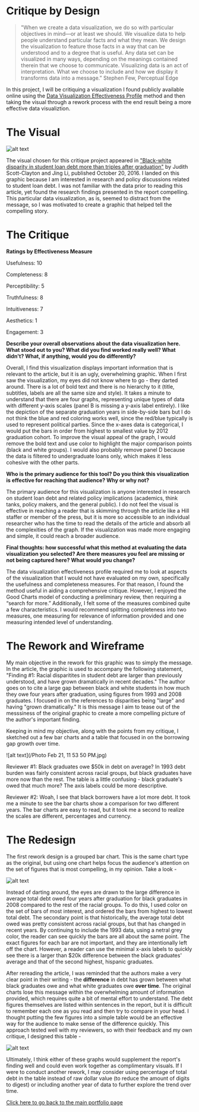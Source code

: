 # Critique by Design

> "When we create a data visualization, we do so with particular objectives in mind—or at least we should. We visualize data to help people understand particular facts and what they mean. We design the visualization to feature those facts in a way that can be understood and to a degree that is useful. Any data set can be visualized in many ways, depending on the meanings contained therein that we choose to communicate. Visualizing data is an act of interpretation. What we choose to include and how we display it transforms data into a message.”    Stephen Few, Perceptual Edge


In this project, I will be critiquing a visualization I found publicly available online using the [Data Visualization Effectiveness Profile](http://www.perceptualedge.com/articles/visual_business_intelligence/data_visualization_effectiveness_profile.pdf) method and then taking the visual through a rework process with the end result being a more effective data visualiztion. 

# The Visual 

![alt text](/BrookingsViz.JPG)

The visual chosen for this critique project appeared in ["Black-white disparity in student loan debt more than triples after graduation"](https://www.brookings.edu/research/black-white-disparity-in-student-loan-debt-more-than-triples-after-graduation/
) by Judith Scott-Clayton and Jing Li, published October 20, 2016. I landed on this graphic because I am interested in research and policy discussions related to student loan debt. I was not familiar with the data prior to reading this article, yet found the research findings presented in the report compelling. This particular data visualization, as is, seemed to distract from the message, so I was motivated to create a graphic that helped tell the compelling story.  


# The Critique

**Ratings by Effectiveness Measure**

Usefulness:	10

Completeness:	8

Perceptibility:	5

Truthfulness:	8

Intuitiveness:	7

Aesthetics:	1

Engagement:	3

**Describe your overall observations about the data visualization here.  What stood out to you?  What did you find worked really well?  What didn't?  What, if anything, would you do differently?**

Overall, I find this visualization displays important information that is relevant to the article, but it is an ugly, overwhelming graphic. When I first saw the visualization, my eyes did not know where to go - they darted around. There is a lot of bold text and there is no hierarchy to it (title, subtitles, labels are all the same size and style). It takes a minute to understand that there are four graphs, representing unique types of data with different y-axis scales (panel B is missing a y-axis label entirely). I like the depiction of the separate graduation years in side-by-side bars but I do not think the blue and red coloring works well, since the red/blue typically is used to represent political parties. Since the x-axes data is categorical, I would put the bars in order from highest to smallest value by 2012 graduation cohort. To improve the visual appeal of the graph, I would remove the bold text and use color to highlight the major comparison points (black and white groups). I would also probably remove panel D because the data is filtered to undergraduate loans only, which makes it less cohesive with the other parts.  

**Who is the primary audience for this tool?  Do you think this visualization is effective for reaching that audience?  Why or why not?**

The primary audience for this visualization is anyone interested in research on student loan debt and related policy implications (academics, think tanks, policy makers, and the general public). I do not feel the visual is effective in reaching a reader that is skimming through the article like a Hill staffer or member of the press, but it is more so accessible to an individual researcher who has the time to read the details of the article and absorb all the complexities of the graph. If the visualization was made more engaging and simple, it could reach a broader audience.  

**Final thoughts: how successful what this method at evaluating the data visualization you selected? Are there measures you feel are missing or not being captured here?  What would you change?**

The data visualization effectiveness profile required me to look at aspects of the visualization that I would not have evaluated on my own, specifically the usefulness and completeness measures. For that reason, I found the method useful in aiding a comprehensive critique. However, I enjoyed the Good Charts model of conducting a preliminary review, then requiring a “search for more.” Additionally, I felt some of the measures combined quite a few characteristics. I would recommend splitting completeness into two measures, one measuring for relevance of information provided and one measuring intended level of understanding. 


# The Rework and Wireframe

My main objective in the rework for this graphic was to simply the message. In the article, the graphic is used to accompany the following statement, "Finding #1: Racial disparitites in student debt are larger than previously understood, and have grown dramatically in recent decades." The author goes on to cite a large gap between black and white students in how much they owe four years after graduation, using figures from 1993 and 2008 graduates. I focused in on the references to disparities being "large" and having "grown dramatically." It is this message I aim to tease out of the messsiness of the original graphic to create a more compelling picture of the author's important finding.

Keeping in mind my objective, along with the points from my critique, I sketched out a few bar charts and a table that focused in on the borrowing gap growth over time. 

![alt text](/Photo Feb 21, 11 53 50 PM.jpg)


Reviewer #1: Black graduates owe $50k in debt on average? In 1993 debt burden was fairly consistent across racial groups, but black graduates have more now than the rest. The table is a little confusing - black graduate's owed that much more? The axis labels could be more descriptive.

Reviewer #2: Woah, I see that black borrowers have a lot more debt. It took me a minute to see the bar charts show a comparison for two different years. The bar charts are easy to read, but it took me a second to realize the scales are different, percentages and currency. 


# The Redesign 

The first rework design is a grouped bar chart. This is the same chart type as the original, but using one chart helps focus the audience's attention on the set of figures that is most compelling, in my opinion. Take a look -

![alt text](/BarChartRework.JPG)

Instead of darting around, the eyes are drawn to the large difference in average total debt owed four years after graduation for black graduates in 2008 compared to the rest of the racial groups. To do this, I used color on the set of bars of most interest, and ordered the bars from highest to lowest total debt. The secondary point is that historically, the average total debt owed was pretty consistent across racial groups, but that has changed in recent years. By continuing to include the 1993 data, using a netral grey color, the reader can see quickly the bars are all about the same point. The exact figures for each bar are not important, and they are intentionally left off the chart. However, a reader can use the minimal x-axis labels to quickly see there is a larger than $20k difference between the black graduates' average and that of the second highest, hispanic graduates. 

After rereading the article, I was reminded that the authors make a very clear point in their writing - the **difference** in debt has grown between what black graduates owe and what white graduates owe **over time**. The original charts lose this message within the overwhelming amount of information provided, which requires quite a bit of mental effort to understand. The debt figures themselves are listed within sentences in the report, but it is difficult to remember each one as you read and then try to compare in your head. I thought putting the few figures into a simple table would be an effective way for the audience to make sense of the difference quickly. This approach tested well with my reviewers, so with their feedback and my own critique, I designed this table -

![alt text](/TableRework.JPG)

Ultimately, I think either of these graphs would supplement the report's finding well and could even work together as complimentary visuals. If I were to conduct another rework, I may consider using percentage of total debt in the table instead of raw dollar value (to reduce the amount of digits to digest) or including another year of data to further explore the trend over time. 

[Click here to go back to the main portfolio page](/portfolio.html)

